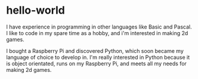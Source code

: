 # hello-world

I have experience in programming in other languages like Basic and Pascal.  I like to code in my spare time as a hobby, and i'm interested in making 2d games.  

I bought a Raspberry Pi and discovered Python, which soon became my language of choice to develop in.  I'm really interested in Python because it is object orientated, runs on my Raspberry Pi, and meets all my needs for making 2d games.
